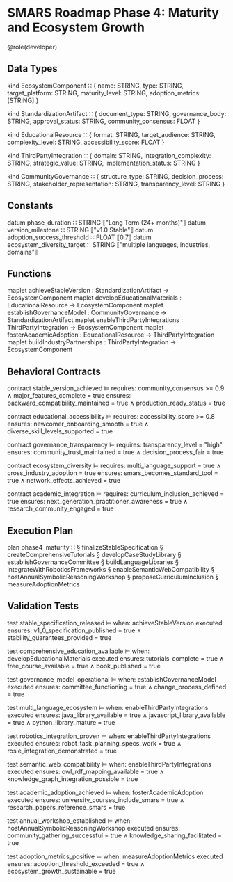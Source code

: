 # SMARS Roadmap Phase 4: Maturity and Ecosystem Growth

@role(developer)

## Data Types

kind EcosystemComponent ∷ {
  name: STRING,
  type: STRING,
  target_platform: STRING,
  maturity_level: STRING,
  adoption_metrics: [STRING]
}

kind StandardizationArtifact ∷ {
  document_type: STRING,
  governance_body: STRING,
  approval_status: STRING,
  community_consensus: FLOAT
}

kind EducationalResource ∷ {
  format: STRING,
  target_audience: STRING,
  complexity_level: STRING,
  accessibility_score: FLOAT
}

kind ThirdPartyIntegration ∷ {
  domain: STRING,
  integration_complexity: STRING,
  strategic_value: STRING,
  implementation_status: STRING
}

kind CommunityGovernance ∷ {
  structure_type: STRING,
  decision_process: STRING,
  stakeholder_representation: STRING,
  transparency_level: STRING
}

## Constants

datum phase_duration ∷ STRING ⟦"Long Term (24+ months)"⟧
datum version_milestone ∷ STRING ⟦"v1.0 Stable"⟧
datum adoption_success_threshold ∷ FLOAT ⟦0.7⟧
datum ecosystem_diversity_target ∷ STRING ⟦"multiple languages, industries, domains"⟧

## Functions

maplet achieveStableVersion : StandardizationArtifact → EcosystemComponent
maplet developEducationalMaterials : EducationalResource → EcosystemComponent
maplet establishGovernanceModel : CommunityGovernance → StandardizationArtifact
maplet enableThirdPartyIntegrations : ThirdPartyIntegration → EcosystemComponent
maplet fosterAcademicAdoption : EducationalResource → ThirdPartyIntegration
maplet buildIndustryPartnerships : ThirdPartyIntegration → EcosystemComponent

## Behavioral Contracts

contract stable_version_achieved ⊨
  requires: community_consensus >= 0.9 ∧ major_features_complete = true
  ensures: backward_compatibility_maintained = true ∧ production_ready_status = true

contract educational_accessibility ⊨
  requires: accessibility_score >= 0.8
  ensures: newcomer_onboarding_smooth = true ∧ diverse_skill_levels_supported = true

contract governance_transparency ⊨
  requires: transparency_level = "high"
  ensures: community_trust_maintained = true ∧ decision_process_fair = true

contract ecosystem_diversity ⊨
  requires: multi_language_support = true ∧ cross_industry_adoption = true
  ensures: smars_becomes_standard_tool = true ∧ network_effects_achieved = true

contract academic_integration ⊨
  requires: curriculum_inclusion_achieved = true
  ensures: next_generation_practitioner_awareness = true ∧ research_community_engaged = true

## Execution Plan

plan phase4_maturity ∷
  § finalizeStableSpecification
  § createComprehensiveTutorials
  § developCaseStudyLibrary
  § establishGovernanceCommittee
  § buildLanguageLibraries
  § integrateWithRoboticsFrameworks
  § enableSemanticWebCompatibility
  § hostAnnualSymbolicReasoningWorkshop
  § proposeCurriculumInclusion
  § measureAdoptionMetrics

## Validation Tests

test stable_specification_released ⊨
  when: achieveStableVersion executed
  ensures: v1_0_specification_published = true ∧ stability_guarantees_provided = true

test comprehensive_education_available ⊨
  when: developEducationalMaterials executed
  ensures: tutorials_complete = true ∧ free_course_available = true ∧ book_published = true

test governance_model_operational ⊨
  when: establishGovernanceModel executed
  ensures: committee_functioning = true ∧ change_process_defined = true

test multi_language_ecosystem ⊨
  when: enableThirdPartyIntegrations executed
  ensures: java_library_available = true ∧ javascript_library_available = true ∧ python_library_mature = true

test robotics_integration_proven ⊨
  when: enableThirdPartyIntegrations executed
  ensures: robot_task_planning_specs_work = true ∧ rosie_integration_demonstrated = true

test semantic_web_compatibility ⊨
  when: enableThirdPartyIntegrations executed
  ensures: owl_rdf_mapping_available = true ∧ knowledge_graph_integration_possible = true

test academic_adoption_achieved ⊨
  when: fosterAcademicAdoption executed
  ensures: university_courses_include_smars = true ∧ research_papers_reference_smars = true

test annual_workshop_established ⊨
  when: hostAnnualSymbolicReasoningWorkshop executed
  ensures: community_gathering_successful = true ∧ knowledge_sharing_facilitated = true

test adoption_metrics_positive ⊨
  when: measureAdoptionMetrics executed
  ensures: adoption_threshold_exceeded = true ∧ ecosystem_growth_sustainable = true